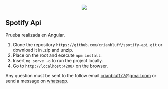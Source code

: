 
<p align="center"><img src="https://cdn.searchenginejournal.com/wp-content/uploads/2019/04/the-seo-guide-to-angular-760x400.png"></p>


## Spotify Api

Prueba realizada en Angular.


1. Clone the repository `https://github.com/crianbluff/spotify-api.git` or download it in .zip and unzip.
2. Place on the root and execute `npm install`.
3. Insert `ng serve -o` to run the project locally.
4. Go to `http://localhost:4200/` on the browser.

Any question must be sent to the follow email crianbluff77@gmail.com or send a message on [whatsapp](https://api.whatsapp.com/send?phone=573108098793).